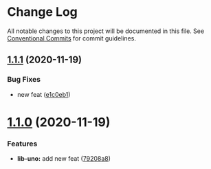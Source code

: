 # Change Log

All notable changes to this project will be documented in this file.
See [Conventional Commits](https://conventionalcommits.org) for commit guidelines.

## [1.1.1](https://github.com/thibault-jacquet/yarn-monorepo/compare/@company/lib-uno@1.1.0...@company/lib-uno@1.1.1) (2020-11-19)


### Bug Fixes

* new feat ([e1c0eb1](https://github.com/thibault-jacquet/yarn-monorepo/commit/e1c0eb1e3b21b36a4adc3a5df6dec7094e446d69))





# [1.1.0](https://github.com/thibault-jacquet/yarn-monorepo/compare/@company/lib-uno@1.0.1...@company/lib-uno@1.1.0) (2020-11-19)


### Features

* **lib-uno:** add new feat ([79208a8](https://github.com/thibault-jacquet/yarn-monorepo/commit/79208a87fecd78ba60ba69c70932cdf511269a8f))

